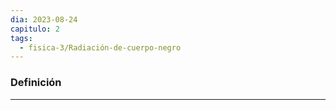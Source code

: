```yaml
---
dia: 2023-08-24
capitulo: 2
tags:
  - fisica-3/Radiación-de-cuerpo-negro
---
```

### Definición
---

